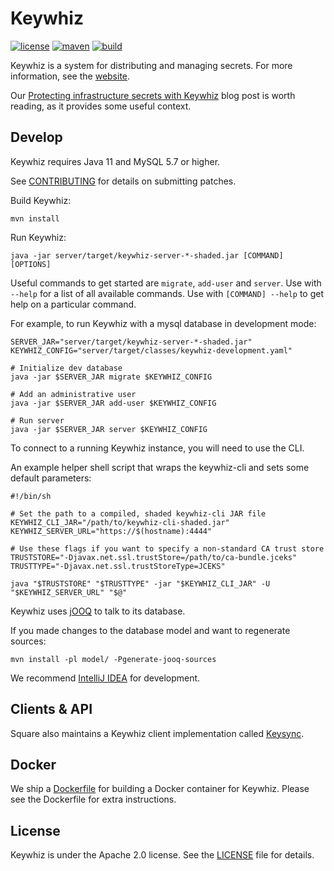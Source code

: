 # Keywhiz

[![license](https://img.shields.io/badge/license-apache_2.0-red.svg?style=flat)](https://raw.githubusercontent.com/square/keywhiz/master/LICENSE)
[![maven](https://img.shields.io/maven-central/v/com.squareup.keywhiz/keywhiz-server.svg)](https://search.maven.org/#search%7Cga%7C1%7Cg%3A%22com.squareup.keywhiz%22)
[![build](https://img.shields.io/travis/square/keywhiz/master.svg?style=flat)](https://travis-ci.org/square/keywhiz)

Keywhiz is a system for distributing and managing secrets.
For more information, see the [website][1].

Our [Protecting infrastructure secrets with Keywhiz][2] blog post is worth
reading, as it provides some useful context.

## Develop

Keywhiz requires Java 11 and MySQL 5.7 or higher.

See [CONTRIBUTING](CONTRIBUTING.md) for details on submitting patches.

Build Keywhiz:

    mvn install

Run Keywhiz:

    java -jar server/target/keywhiz-server-*-shaded.jar [COMMAND] [OPTIONS]

Useful commands to get started are `migrate`, `add-user` and `server`. Use with
`--help` for a list of all available commands. Use with `[COMMAND] --help` to
get help on a particular command.

For example, to run Keywhiz with a mysql database in development mode:

    SERVER_JAR="server/target/keywhiz-server-*-shaded.jar"
    KEYWHIZ_CONFIG="server/target/classes/keywhiz-development.yaml"

    # Initialize dev database
    java -jar $SERVER_JAR migrate $KEYWHIZ_CONFIG

    # Add an administrative user
    java -jar $SERVER_JAR add-user $KEYWHIZ_CONFIG

    # Run server
    java -jar $SERVER_JAR server $KEYWHIZ_CONFIG

To connect to a running Keywhiz instance, you will need to use the CLI.

An example helper shell script that wraps the keywhiz-cli and sets some default parameters:

    #!/bin/sh

    # Set the path to a compiled, shaded keywhiz-cli JAR file
    KEYWHIZ_CLI_JAR="/path/to/keywhiz-cli-shaded.jar"
    KEYWHIZ_SERVER_URL="https://$(hostname):4444"

    # Use these flags if you want to specify a non-standard CA trust store
    TRUSTSTORE="-Djavax.net.ssl.trustStore=/path/to/ca-bundle.jceks"
    TRUSTTYPE="-Djavax.net.ssl.trustStoreType=JCEKS"

    java "$TRUSTSTORE" "$TRUSTTYPE" -jar "$KEYWHIZ_CLI_JAR" -U "$KEYWHIZ_SERVER_URL" "$@"

Keywhiz uses [jOOQ](http://www.jooq.org/) to talk to its database.

If you made changes to the database model and want to regenerate sources:

    mvn install -pl model/ -Pgenerate-jooq-sources

We recommend [IntelliJ IDEA](https://www.jetbrains.com/idea/) for development.

## Clients & API

Square also maintains a Keywhiz client implementation called [Keysync](https://github.com/square/keysync).

## Docker

We ship a [Dockerfile](Dockerfile) for building a Docker container for Keywhiz.
Please see the Dockerfile for extra instructions.

## License

Keywhiz is under the Apache 2.0 license. See the [LICENSE](LICENSE) file for details.

[1]: https://square.github.io/keywhiz
[2]: https://developer.squareup.com/blog/protecting-infrastructure-secrets-with-keywhiz
